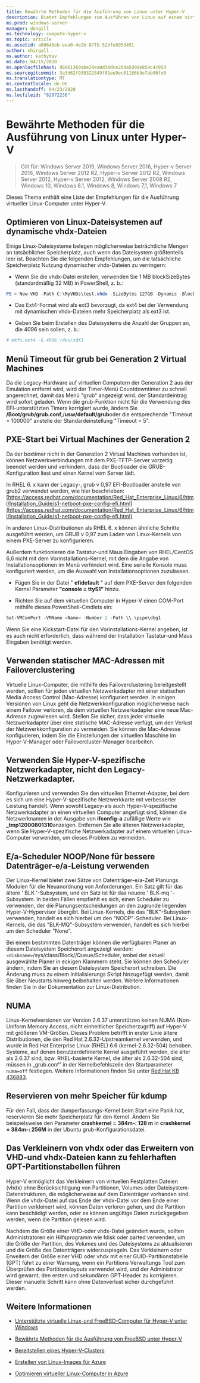 ```yaml
---
title: Bewährte Methoden für die Ausführung von Linux unter Hyper-V
description: Bietet Empfehlungen zum Ausführen von Linux auf einem virtuellen Computer
ms.prod: windows-server
manager: dongill
ms.technology: compute-hyper-v
ms.topic: article
ms.assetid: a08648eb-eea0-4e2b-87fb-52bfe8953491
author: shirgall
ms.author: kathydav
ms.date: 04/15/2020
ms.openlocfilehash: d8861369abe24ea0d34dce209a5d98e854c4c95d
ms.sourcegitcommit: 3a3d62f938322849f81ee9ec01186b3e7ab90fe0
ms.translationtype: MT
ms.contentlocale: de-DE
ms.lasthandoff: 04/23/2020
ms.locfileid: "82072236"
---
```

# <a name="best-practices-for-running-linux-on-hyper-v"></a>Bewährte Methoden für die Ausführung von Linux unter Hyper-V

>Gilt für: Windows Server 2019, Windows Server 2016, Hyper-v Server 2016, Windows Server 2012 R2, Hyper-v Server 2012 R2, Windows Server 2012, Hyper-v Server 2012, Windows Server 2008 R2, Windows 10, Windows 8.1, Windows 8, Windows 7,1, Windows 7

Dieses Thema enthält eine Liste der Empfehlungen für die Ausführung virtueller Linux-Computer unter Hyper-V.

## <a name="tuning-linux-file-systems-on-dynamic-vhdx-files"></a>Optimieren von Linux-Dateisystemen auf dynamische vhdx-Dateien

Einige Linux-Dateisysteme belegen möglicherweise beträchtliche Mengen an tatsächlicher Speicherplatz, auch wenn das Dateisystem größtenteils leer ist. Beachten Sie die folgenden Empfehlungen, um die tatsächliche Speicherplatz Nutzung dynamischer vhdx-Dateien zu verringern:

* Wenn Sie die vhdx-Datei erstellen, verwenden Sie 1 MB blockSizeBytes (standardmäßig 32 MB) in PowerShell, z. b.:

```Powershell
PS > New-VHD -Path C:\MyVHDs\test.vhdx -SizeBytes 127GB -Dynamic -BlockSizeBytes 1MB
```

* Das Ext4-Format wird als ext3 bevorzugt, da ext4 bei der Verwendung mit dynamischen vhdx-Dateien mehr Speicherplatz als ext3 ist.

* Geben Sie beim Erstellen des Dateisystems die Anzahl der Gruppen an, die 4096 sein sollen, z. b.:

```bash
# mkfs.ext4 -G 4096 /dev/sdX1

```

## <a name="grub-menu-timeout-on-generation-2-virtual-machines"></a>Menü Timeout für grub bei Generation 2 Virtual Machines

Da die Legacy-Hardware auf virtuellen Computern der Generation 2 aus der Emulation entfernt wird, wird der Timer-Menü Countdowntimer zu schnell angerechnet, damit das Menü "grub" angezeigt wird. der Standardeintrag wird sofort geladen. Wenn die grub-Funktion nicht für die Verwendung des EFI-unterstützten Timers korrigiert wurde, ändern Sie **/Boot/grub/grub.conf**,/**usw/default/grub**oder die entsprechende "Timeout = 100000" anstelle der Standardeinstellung "Timeout = 5".

## <a name="pxe-boot-on-generation-2-virtual-machines"></a>PXE-Start bei Virtual Machines der Generation 2

Da der boxtimer nicht in der Generation 2 Virtual Machines vorhanden ist, können Netzwerkverbindungen mit dem PXE-TFTP-Server vorzeitig beendet werden und verhindern, dass der Bootloader die GRUB-Konfiguration liest und einen Kernel vom Server lädt.

In RHEL 6. x kann der Legacy-, grub v 0,97 EFI-Bootloader anstelle von grub2 verwendet werden, wie hier beschrieben:[https://access.redhat.com/documentation/Red_Hat_Enterprise_Linux/6/html/Installation_Guide/s1-netboot-pxe-config-efi.html](https://access.redhat.com/documentation/Red_Hat_Enterprise_Linux/6/html/Installation_Guide/s1-netboot-pxe-config-efi.html)

In anderen Linux-Distributionen als RHEL 6. x können ähnliche Schritte ausgeführt werden, um GRUB v 0,97 zum Laden von Linux-Kernels von einem PXE-Server zu konfigurieren.

Außerdem funktionieren die Tastatur-und Maus Eingaben von RHEL/CentOS 6,6 nicht mit dem Vorinstallations-Kernel, mit dem die Angabe von Installationsoptionen im Menü verhindert wird. Eine serielle Konsole muss konfiguriert werden, um die Auswahl von Installationsoptionen zuzulassen.

* Fügen Sie in der Datei " **efidefault** " auf dem PXE-Server den folgenden Kernel Parameter **"console = ttyS1"** hinzu.

* Richten Sie auf dem virtuellen Computer in Hyper-V einen COM-Port mithilfe dieses PowerShell-Cmdlets ein:

```Powershell
Set-VMComPort -VMName <Name> -Number 2 -Path \\.\pipe\dbg1

```

Wenn Sie eine Kickstart-Datei für den Vorinstallations-Kernel angeben, ist es auch nicht erforderlich, dass während der Installation Tastatur-und Maus Eingaben benötigt werden.

## <a name="use-static-mac-addresses-with-failover-clustering"></a>Verwenden statischer MAC-Adressen mit Failoverclustering

Virtuelle Linux-Computer, die mithilfe des Failoverclustering bereitgestellt werden, sollten für jeden virtuellen Netzwerkadapter mit einer statischen Media Access Control (Mac-Adresse) konfiguriert werden. In einigen Versionen von Linux geht die Netzwerkkonfiguration möglicherweise nach einem Failover verloren, da dem virtuellen Netzwerkadapter eine neue Mac-Adresse zugewiesen wird. Stellen Sie sicher, dass jeder virtuelle Netzwerkadapter über eine statische MAC-Adresse verfügt, um den Verlust der Netzwerkkonfiguration zu vermeiden. Sie können die Mac-Adresse konfigurieren, indem Sie die Einstellungen der virtuellen Maschine im Hyper-V-Manager oder Failovercluster-Manager bearbeiten.

## <a name="use-hyper-v-specific-network-adapters-not-the-legacy-network-adapter"></a>Verwenden Sie Hyper-V-spezifische Netzwerkadapter, nicht den Legacy-Netzwerkadapter.

Konfigurieren und verwenden Sie den virtuellen Ethernet-Adapter, bei dem es sich um eine Hyper-V-spezifische Netzwerkkarte mit verbesserter Leistung handelt. Wenn sowohl Legacy-als auch Hyper-V-spezifische Netzwerkadapter an einen virtuellen Computer angefügt sind, können die Netzwerknamen in der Ausgabe von **ifconfig-a** zufällige Werte wie **_tmp12000801310**anzeigen. Entfernen Sie alle älteren Netzwerkadapter, wenn Sie Hyper-V-spezifische Netzwerkadapter auf einem virtuellen Linux-Computer verwenden, um dieses Problem zu vermeiden.

## <a name="use-io-scheduler-noopnone-for-better-disk-io-performance"></a>E/a-Scheduler NOOP/None für bessere Datenträger-e/a-Leistung verwenden

Der Linux-Kernel bietet zwei Sätze von Datenträger-e/a-Zeit Planungs Modulen für die Neuanordnung von Anforderungen.  Ein Satz gilt für das ältere ' BLK '-Subsystem, und ein Satz ist für das neuere ' BLK-mq '-Subsystem. In beiden Fällen empfiehlt es sich, einen Scheduler zu verwenden, der die Planungsentscheidungen an den zugrunde liegenden Hyper-V-Hypervisor übergibt. Bei Linux-Kernels, die das "BLK"-Subsystem verwenden, handelt es sich hierbei um den "NOOP"-Scheduler. Bei Linux-Kernels, die das "BLK-MQ"-Subsystem verwenden, handelt es sich hierbei um den Scheduler "None".

Bei einem bestimmten Datenträger können die verfügbaren Planer an diesem Dateisystem Speicherort angezeigt werden:`<diskname>`/sys/class/Block//Queue/Scheduler, wobei der aktuell ausgewählte Planer in eckigen Klammern steht. Sie können den Scheduler ändern, indem Sie an diesem Dateisystem Speicherort schreiben. Die Änderung muss zu einem Initialisierungs Skript hinzugefügt werden, damit Sie über Neustarts hinweg beibehalten werden. Weitere Informationen finden Sie in der Dokumentation zur Linux-Distribution.

## <a name="numa"></a>NUMA

Linux-Kernelversionen vor Version 2.6.37 unterstützen keinen NUMA (Non-Uniform Memory Access, nicht einheitlicher Speicherzugriff) auf Hyper-V mit größeren VM-Größen. Dieses Problem betrifft in erster Linie ältere Distributionen, die den Red Hat 2.6.32-Upstreamkernel verwenden, und wurde in Red Hat Enterprise Linux (RHEL) 6.6 (kernel-2.6.32-504) behoben. Systeme, auf denen benutzerdefinierte Kernel ausgeführt werden, die älter als 2.6.37 sind, bzw. RHEL-basierte Kernel, die älter als 2.6.32-504 sind, müssen in „grub.conf“ in der Kernelbefehlszeile den Startparameter `numa=off` festlegen. Weitere Informationen finden Sie unter [Red Hat KB 436883](https://access.redhat.com/solutions/436883).

## <a name="reserve-more-memory-for-kdump"></a>Reservieren von mehr Speicher für kdump

Für den Fall, dass der dumperfassungs-Kernel beim Start eine Panik hat, reservieren Sie mehr Speicherplatz für den Kernel. Ändern Sie beispielsweise den Parameter **crashkernel = 384m-: 128 m** in **crashkernel = 384m-: 256M** in der Ubuntu grub-Konfigurationsdatei.

## <a name="shrinking-vhdx-or-expanding-vhd-and-vhdx-files-can-result-in-erroneous-gpt-partition-tables"></a>Das Verkleinern von vhdx oder das Erweitern von VHD-und vhdx-Dateien kann zu fehlerhaften GPT-Partitionstabellen führen

Hyper-V ermöglicht das Verkleinern von virtuellen Festplatten Dateien (vhdx) ohne Berücksichtigung von Partitionen, Volumes oder Dateisystem-Datenstrukturen, die möglicherweise auf dem Datenträger vorhanden sind. Wenn die vhdx-Datei auf das Ende der vhdx-Datei vor dem Ende einer Partition verkleinert wird, können Daten verloren gehen, und die Partition kann beschädigt werden, oder es können ungültige Daten zurückgegeben werden, wenn die Partition gelesen wird.

Nachdem die Größe einer VHD-oder vhdx-Datei geändert wurde, sollten Administratoren ein Hilfsprogramm wie fdisk oder parted verwenden, um die Größe der Partition, des Volumes und des Dateisystems zu aktualisieren und die Größe des Datenträgers widerzuspiegeln. Das Verkleinern oder Erweitern der Größe einer VHD oder vhdx mit einer GUID-Partitionstabelle (GPT) führt zu einer Warnung, wenn ein Partitions Verwaltungs Tool zum Überprüfen des Partitionslayouts verwendet wird, und der Administrator wird gewarnt, den ersten und sekundären GPT-Header zu korrigieren. Dieser manuelle Schritt kann ohne Datenverlust sicher durchgeführt werden.

## <a name="see-also"></a>Weitere Informationen

* [Unterstützte virtuelle Linux-und FreeBSD-Computer für Hyper-V unter Windows](Supported-Linux-and-FreeBSD-virtual-machines-for-Hyper-V-on-Windows.md)

* [Bewährte Methoden für die Ausführung von FreeBSD unter Hyper-V](Best-practices-for-running-FreeBSD-on-Hyper-V.md)

* [Bereitstellen eines Hyper-V-Clusters](https://technet.microsoft.com/library/jj863389.aspx)

* [Erstellen von Linux-Images für Azure](https://docs.microsoft.com/azure/virtual-machines/linux/create-upload-generic)

* [Optimieren virtueller Linux-Computer in Azure](https://docs.microsoft.com/azure/virtual-machines/linux/optimization)
